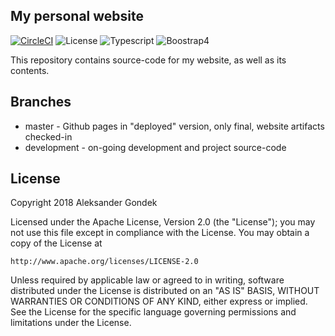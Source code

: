 My personal website
---
[![CircleCI](https://circleci.com/gh/AleksanderGondek/aleksandergondek.github.io/tree/development.svg?style=svg)](https://circleci.com/gh/AleksanderGondek/aleksandergondek.github.io/tree/development)
![License](https://img.shields.io/badge/License-Apache%20License%202.0-blue.svg?style=flat-square)
![Typescript](https://img.shields.io/badge/Typescript-2.7.2-blue.svg?style=flat-square)
![Boostrap4](https://img.shields.io/badge/Bootstrap-4.0.0-blue.svg?style=flat-square)

This repository contains source-code for my website, as well as its contents.


Branches
---
* master - Github pages in "deployed" version, only final, website artifacts checked-in
* development - on-going development and project source-code


License
---
Copyright 2018 Aleksander Gondek

Licensed under the Apache License, Version 2.0 (the "License");
you may not use this file except in compliance with the License.
You may obtain a copy of the License at

    http://www.apache.org/licenses/LICENSE-2.0

Unless required by applicable law or agreed to in writing, software
distributed under the License is distributed on an "AS IS" BASIS,
WITHOUT WARRANTIES OR CONDITIONS OF ANY KIND, either express or implied.
See the License for the specific language governing permissions and
limitations under the License.

